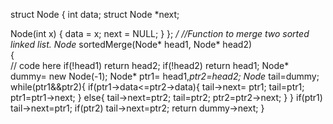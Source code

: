 <!-- creating node type own data structure -->
struct Node {
  int data;
  struct Node *next;
  
  Node(int x) {
    data = x;
    next = NULL;
  }
};
*/
//Function to merge two sorted linked list.
Node* sortedMerge(Node* head1, Node* head2)  
{  
    // code here
    if(!head1) return head2;
    if(!head2) return head1;
    Node* dummy= new Node(-1);
    Node* ptr1= head1,*ptr2=head2;
    Node* tail=dummy;
    while(ptr1&&ptr2){
        if(ptr1->data<=ptr2->data){
            tail->next= ptr1;
            tail=ptr1;
            ptr1=ptr1->next;
        }
        else{
            tail->next=ptr2;
            tail=ptr2;
            ptr2=ptr2->next;
        }
    }
    if(ptr1) tail->next=ptr1;
    if(ptr2) tail->next=ptr2;
    return dummy->next;
}  
